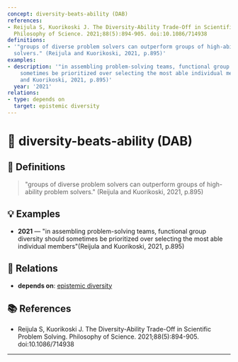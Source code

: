 ```yaml
---
concept: diversity-beats-ability (DAB)
references:
- Reijula S, Kuorikoski J. The Diversity-Ability Trade-Off in Scientific Problem Solving.
  Philosophy of Science. 2021;88(5):894-905. doi:10.1086/714938
definitions:
- '"groups of diverse problem solvers can outperform groups of high-ability problem
  solvers." (Reijula and Kuorikoski, 2021, p.895)'
examples:
- description: '"in assembling problem-solving teams, functional group diversity should
    sometimes be prioritized over selecting the most able individual members"(Reijula
    and Kuorikoski, 2021, p.895)'
  year: '2021'
relations:
- type: depends on
  target: epistemic diversity
---
```


# 🧠 diversity-beats-ability (DAB)

## 📖 Definitions

> "groups of diverse problem solvers can outperform groups of high-ability problem solvers." (Reijula and Kuorikoski, 2021, p.895)

## 💡 Examples

- **2021** — "in assembling problem-solving teams, functional group diversity should sometimes be prioritized over selecting the most able individual members"(Reijula and Kuorikoski, 2021, p.895)

## 🔗 Relations

- **depends on**: [epistemic diversity](./epistemic-diversity.md)

## 📚 References

- Reijula S, Kuorikoski J. The Diversity-Ability Trade-Off in Scientific Problem Solving. Philosophy of Science. 2021;88(5):894-905. doi:10.1086/714938


---

<script src="https://giscus.app/client.js"
        data-repo="natesheehan/conceptcartography"
        data-repo-id="R_kgDOPB5QiQ"
        data-category="General"
        data-category-id="DIC_kwDOPB5Qic4CsAxd"
        data-mapping="pathname"
        data-strict="0"
        data-reactions-enabled="1"
        data-emit-metadata="0"
        data-input-position="bottom"
        data-theme="catppuccin_mocha"
        data-lang="en"
        crossorigin="anonymous"
        async>
</script>
